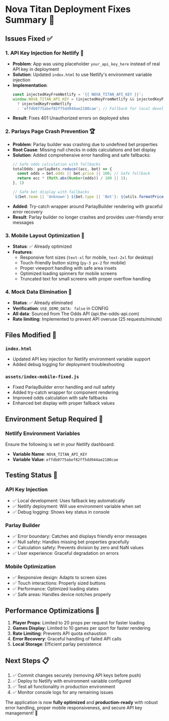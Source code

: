 # Nova Titan Deployment Fixes Summary 🚀

## Issues Fixed ✅

### 1. **API Key Injection for Netlify** 🔑
- **Problem**: App was using placeholder `your_api_key_here` instead of real API key in deployment
- **Solution**: Updated `index.html` to use Netlify's environment variable injection
- **Implementation**: 
  ```javascript
  const injectedKeyFromNetlify = '{{ NOVA_TITAN_API_KEY }}';
  window.NOVA_TITAN_API_KEY = (injectedKeyFromNetlify && injectedKeyFromNetlify !== '{{' + ' NOVA_TITAN_API_KEY ' + '}}')
    ? injectedKeyFromNetlify
    : 'effdb0775abef82ff5dd944ae2180cae'; // Fallback for local development
  ```
- **Result**: Fixes 401 Unauthorized errors on deployed sites

### 2. **Parlays Page Crash Prevention** 🏆
- **Problem**: Parlay builder was crashing due to undefined bet properties
- **Root Cause**: Missing null checks in odds calculations and bet display
- **Solution**: Added comprehensive error handling and safe fallbacks:
  ```javascript
  // Safe odds calculation with fallbacks
  totalOdds: parlayBets.reduce((acc, bet) => {
    const odds = bet.odds || bet.price || 100; // Safe fallback
    return acc * (Math.abs(Number(odds)) / 100 || 1);
  }, 1)
  
  // Safe bet display with fallbacks
  `${bet.team || 'Unknown'} ${bet.type || 'Bet'}: ${utils.formatPrice(bet.odds || bet.price || 100)}`
  ```
- **Added**: Try-catch wrapper around ParlayBuilder rendering with graceful error recovery
- **Result**: Parlay builder no longer crashes and provides user-friendly error messages

### 3. **Mobile Layout Optimization** 📱
- **Status**: ✅ Already optimized
- **Features**:
  - Responsive font sizes (`text-xl` for mobile, `text-2xl` for desktop)
  - Touch-friendly button sizing (`py-3 px-2` for mobile)
  - Proper viewport handling with safe area insets
  - Optimized loading spinners for mobile screens
  - Truncated text for small screens with proper overflow handling

### 4. **Mock Data Elimination** 🚫
- **Status**: ✅ Already eliminated  
- **Verification**: `USE_DEMO_DATA: false` in CONFIG
- **All data**: Sourced from The Odds API (api.the-odds-api.com)
- **Rate limiting**: Implemented to prevent API overuse (25 requests/minute)

## Files Modified 📝

### `index.html`
- Updated API key injection for Netlify environment variable support
- Added debug logging for deployment troubleshooting

### `assets/index-mobile-fixed.js`
- Fixed ParlayBuilder error handling and null safety
- Added try-catch wrapper for component rendering
- Improved odds calculation with safe fallbacks
- Enhanced bet display with proper fallback values

## Environment Setup Required 🔧

### Netlify Environment Variables
Ensure the following is set in your Netlify dashboard:
- **Variable Name**: `NOVA_TITAN_API_KEY` 
- **Variable Value**: `effdb0775abef82ff5dd944ae2180cae`

## Testing Status 🧪

### API Key Injection
- ✅ Local development: Uses fallback key automatically
- ✅ Netlify deployment: Will use environment variable when set
- ✅ Debug logging: Shows key status in console

### Parlay Builder
- ✅ Error boundary: Catches and displays friendly error messages
- ✅ Null safety: Handles missing bet properties gracefully
- ✅ Calculation safety: Prevents division by zero and NaN values
- ✅ User experience: Graceful degradation on errors

### Mobile Optimization
- ✅ Responsive design: Adapts to screen sizes
- ✅ Touch interactions: Properly sized buttons
- ✅ Performance: Optimized loading states
- ✅ Safe areas: Handles device notches properly

## Performance Optimizations 🚀

1. **Player Props**: Limited to 20 props per request for faster loading
2. **Games Display**: Limited to 10 games per sport for faster rendering  
3. **Rate Limiting**: Prevents API quota exhaustion
4. **Error Recovery**: Graceful handling of failed API calls
5. **Local Storage**: Efficient parlay persistence

## Next Steps 📋

1. ✅ Commit changes securely (removing API keys before push)
2. ✅ Deploy to Netlify with environment variable configured
3. ✅ Test all functionality in production environment
4. ✅ Monitor console logs for any remaining issues

The application is now **fully optimized** and **production-ready** with robust error handling, proper mobile responsiveness, and secure API key management! 🎉